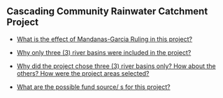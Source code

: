 ## Cascading Community Rainwater Catchment Project


 - [What is the effect of Mandanas-Garcia Ruling in this project?](/cascading-community-rainwater-catchment-project/what-is-the-effect-of-mandanas-garcia-ruling-in-this-project)
    
 - [Why only three (3) river basins were included in the project?](/cascading-community-rainwater-catchment-project/why-only-three-(3)-river-basins-were-included-in-the-project)
    
 - [Why did the project chose three (3) river basins only? How about the others? How were the project areas selected?](/cascading-community-rainwater-catchment-project/why-did-the-project-chose-three-(3)-river-basins-only-how-about-the-others-how-were-the-project-area)
    
 - [What are the possible fund source/ s for this project?](/cascading-community-rainwater-catchment-project/what-are-the-possible-fund-source-s-for-this-project)
    
